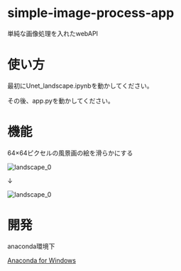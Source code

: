# simple-image-process-app

単純な画像処理を入れたwebAPI
 
# 使い方
最初にUnet_landscape.ipynbを動かしてください。

その後、app.pyを動かしてください。
 
# 機能
64×64ピクセルの風景画の絵を滑らかにする
 
 ![landscape_0](https://user-images.githubusercontent.com/59006120/119087317-e6a2c680-ba41-11eb-9a00-f55b2e29f856.png)

↓

![landscape_0](https://user-images.githubusercontent.com/59006120/119087512-3a151480-ba42-11eb-957f-f7f572bbf455.png)
# 開発
 
anaconda環境下

[Anaconda for Windows](https://www.anaconda.com/distribution/)
